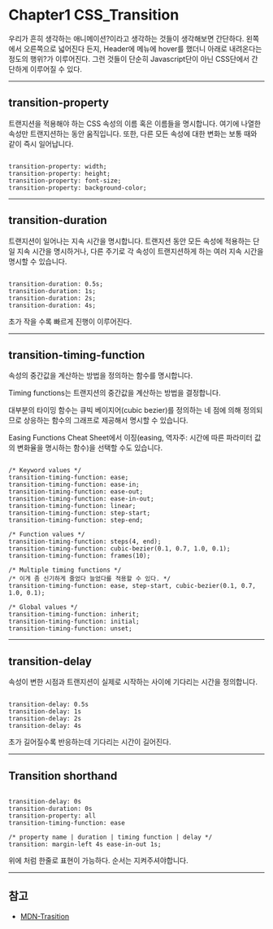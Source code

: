 # Chapter1 CSS_Transition

우리가 흔히 생각하는 애니메이션?이라고 생각하는 것들이 생각해보면 간단하다. 왼쪽에서 오른쪽으로 넓어진다 든지, Header에 메뉴에 hover를 했더니 아래로 내려온다는 정도의 행위?가 이루어진다. 그런 것들이 단순히 Javascript단이 아닌 CSS단에서 간단하게 이루어질 수 있다.

---

## transition-property

트랜지션을 적용해야 하는 CSS 속성의 이름 혹은 이름들을 명시합니다. 여기에 나열한 속성만 트랜지션하는 동안 움직입니다. 또한, 다른 모든 속성에 대한 변화는 보통 때와 같이 즉시 일어납니다.

```

transition-property: width;
transition-property: height;
transition-property: font-size;
transition-property: background-color;

```

---

## transition-duration

트랜지션이 일어나는 지속 시간을 명시합니다. 트랜지션 동안 모든 속성에 적용하는 단일 지속 시간을 명시하거나, 다른 주기로 각 속성이 트랜지션하게 하는 여러 지속 시간을 명시할 수 있습니다.

```

transition-duration: 0.5s;
transition-duration: 1s;
transition-duration: 2s;
transition-duration: 4s;

```

초가 작을 수록 빠르게 진행이 이루어진다.

---

## transition-timing-function

속성의 중간값을 계산하는 방법을 정의하는 함수를 명시합니다.

Timing functions는 트랜지션의 중간값을 계산하는 방법을 결정합니다.

대부분의 타이밍 함수는 큐빅 베이지어(cubic bezier)를 정의하는 네 점에 의해 정의되므로 상응하는 함수의 그래프로 제공해서 명시할 수 있습니다.

Easing Functions Cheat Sheet에서 이징(easing, 역자주: 시간에 따른 파라미터 값의 변화율을 명시하는 함수)을 선택할 수도 있습니다.

```

/* Keyword values */
transition-timing-function: ease;
transition-timing-function: ease-in;
transition-timing-function: ease-out;
transition-timing-function: ease-in-out;
transition-timing-function: linear;
transition-timing-function: step-start;
transition-timing-function: step-end;

/* Function values */
transition-timing-function: steps(4, end);
transition-timing-function: cubic-bezier(0.1, 0.7, 1.0, 0.1);
transition-timing-function: frames(10);

/* Multiple timing functions */
/* 이게 좀 신기하게 줄었다 늘었다를 적용할 수 있다. */
transition-timing-function: ease, step-start, cubic-bezier(0.1, 0.7, 1.0, 0.1);

/* Global values */
transition-timing-function: inherit;
transition-timing-function: initial;
transition-timing-function: unset;

```

---

## transition-delay

속성이 변한 시점과 트랜지션이 실제로 시작하는 사이에 기다리는 시간을 정의합니다.

```

transition-delay: 0.5s
transition-delay: 1s
transition-delay: 2s
transition-delay: 4s

```

초가 길어질수록 반응하는데 기다리는 시간이 길어진다.

---

## Transition shorthand

```

transition-delay: 0s
transition-duration: 0s
transition-property: all
transition-timing-function: ease

/* property name | duration | timing function | delay */
transition: margin-left 4s ease-in-out 1s;

```

위에 처럼 한줄로 표현이 가능하다.
순서는 지켜주셔야합니다.

---

## 참고

- [MDN-Trasition](https://developer.mozilla.org/ko/docs/Web/CSS/CSS_Transitions/Using_CSS_transitions)
